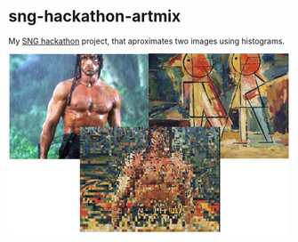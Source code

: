 sng-hackathon-artmix
====================

My [SNG hackathon](http://hackathon.sng.sk/) project, that aproximates two images using histograms.

![ARTMIX](/artmix_screenshot.jpg?raw=true)
